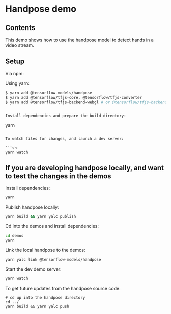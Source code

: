# Handpose demo

## Contents

This demo shows how to use the handpose model to detect hands in a video stream.

## Setup

Via npm:

Using yarn:
```sh
$ yarn add @tensorflow-models/handpose
$ yarn add @tensorflow/tfjs-core, @tensorflow/tfjs-converter
$ yarn add @tensorflow/tfjs-backend-webgl # or @tensorflow/tfjs-backend-wasm
```

```

Install dependencies and prepare the build directory:

```
yarn
```

To watch files for changes, and launch a dev server:

```sh
yarn watch
```

## If you are developing handpose locally, and want to test the changes in the demos


Install dependencies:
```sh
yarn
```

Publish handpose locally:
```sh
yarn build && yarn yalc publish
```

Cd into the demos and install dependencies:

```sh
cd demos
yarn
```

Link the local handpose to the demos:
```sh
yarn yalc link @tensorflow-models/handpose
```

Start the dev demo server:
```sh
yarn watch
```

To get future updates from the handpose source code:
```
# cd up into the handpose directory
cd ../
yarn build && yarn yalc push
```
